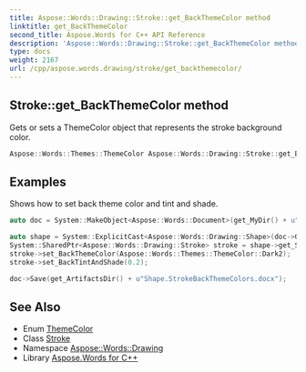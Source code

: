 ```yaml
---
title: Aspose::Words::Drawing::Stroke::get_BackThemeColor method
linktitle: get_BackThemeColor
second_title: Aspose.Words for C++ API Reference
description: 'Aspose::Words::Drawing::Stroke::get_BackThemeColor method. Gets or sets a ThemeColor object that represents the stroke background color in C++.'
type: docs
weight: 2167
url: /cpp/aspose.words.drawing/stroke/get_backthemecolor/
---
```

## Stroke::get_BackThemeColor method


Gets or sets a ThemeColor object that represents the stroke background color.

```cpp
Aspose::Words::Themes::ThemeColor Aspose::Words::Drawing::Stroke::get_BackThemeColor()
```


## Examples



Shows how to set back theme color and tint and shade. 
```cpp
auto doc = System::MakeObject<Aspose::Words::Document>(get_MyDir() + u"Stroke gradient outline.docx");

auto shape = System::ExplicitCast<Aspose::Words::Drawing::Shape>(doc->GetChild(Aspose::Words::NodeType::Shape, 0, true));
System::SharedPtr<Aspose::Words::Drawing::Stroke> stroke = shape->get_Stroke();
stroke->set_BackThemeColor(Aspose::Words::Themes::ThemeColor::Dark2);
stroke->set_BackTintAndShade(0.2);

doc->Save(get_ArtifactsDir() + u"Shape.StrokeBackThemeColors.docx");
```

## See Also

* Enum [ThemeColor](../../../aspose.words.themes/themecolor/)
* Class [Stroke](../)
* Namespace [Aspose::Words::Drawing](../../)
* Library [Aspose.Words for C++](../../../)
